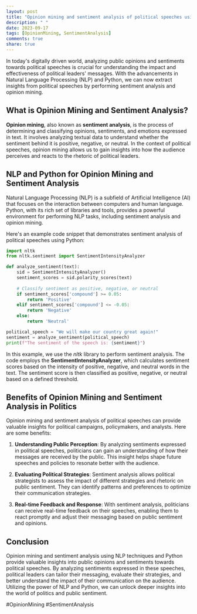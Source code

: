 ```yaml
---
layout: post
title: "Opinion mining and sentiment analysis of political speeches using NLP and python"
description: " "
date: 2023-09-17
tags: [OpinionMining, SentimentAnalysis]
comments: true
share: true
---
```


In today's digitally driven world, analyzing public opinions and sentiments towards political speeches is crucial for understanding the impact and effectiveness of political leaders' messages. With the advancements in Natural Language Processing (NLP) and Python, we can now extract insights from political speeches by performing sentiment analysis and opinion mining.

## What is Opinion Mining and Sentiment Analysis?

**Opinion mining**, also known as **sentiment analysis**, is the process of determining and classifying opinions, sentiments, and emotions expressed in text. It involves analyzing textual data to understand whether the sentiment behind it is positive, negative, or neutral. In the context of political speeches, opinion mining allows us to gain insights into how the audience perceives and reacts to the rhetoric of political leaders.

## NLP and Python for Opinion Mining and Sentiment Analysis

Natural Language Processing (NLP) is a subfield of Artificial Intelligence (AI) that focuses on the interaction between computers and human language. Python, with its rich set of libraries and tools, provides a powerful environment for performing NLP tasks, including sentiment analysis and opinion mining.

Here's an example code snippet that demonstrates sentiment analysis of political speeches using Python:

```python
import nltk
from nltk.sentiment import SentimentIntensityAnalyzer

def analyze_sentiment(text):
    sid = SentimentIntensityAnalyzer()
    sentiment_scores = sid.polarity_scores(text)
    
    # Classify sentiment as positive, negative, or neutral
    if sentiment_scores['compound'] >= 0.05:
        return 'Positive'
    elif sentiment_scores['compound'] <= -0.05:
        return 'Negative'
    else:
        return 'Neutral'

political_speech = "We will make our country great again!"
sentiment = analyze_sentiment(political_speech)
print(f"The sentiment of the speech is: {sentiment}")
```

In this example, we use the *nltk* library to perform sentiment analysis. The code employs the **SentimentIntensityAnalyzer**, which calculates sentiment scores based on the intensity of positive, negative, and neutral words in the text. The sentiment score is then classified as positive, negative, or neutral based on a defined threshold.

## Benefits of Opinion Mining and Sentiment Analysis in Politics

Opinion mining and sentiment analysis of political speeches can provide valuable insights for political campaigns, policymakers, and analysts. Here are some benefits:

1. **Understanding Public Perception**: By analyzing sentiments expressed in political speeches, politicians can gain an understanding of how their messages are received by the public. This insight helps shape future speeches and policies to resonate better with the audience.

2. **Evaluating Political Strategies**: Sentiment analysis allows political strategists to assess the impact of different strategies and rhetoric on public sentiment. They can identify patterns and preferences to optimize their communication strategies.

3. **Real-time Feedback and Response**: With sentiment analysis, politicians can receive real-time feedback on their speeches, enabling them to react promptly and adjust their messaging based on public sentiment and opinions.

## Conclusion

Opinion mining and sentiment analysis using NLP techniques and Python provide valuable insights into public opinions and sentiments towards political speeches. By analyzing sentiments expressed in these speeches, political leaders can tailor their messaging, evaluate their strategies, and better understand the impact of their communication on the audience. Utilizing the power of NLP and Python, we can unlock deeper insights into the world of politics and public sentiment.

\#OpinionMining #SentimentAnalysis